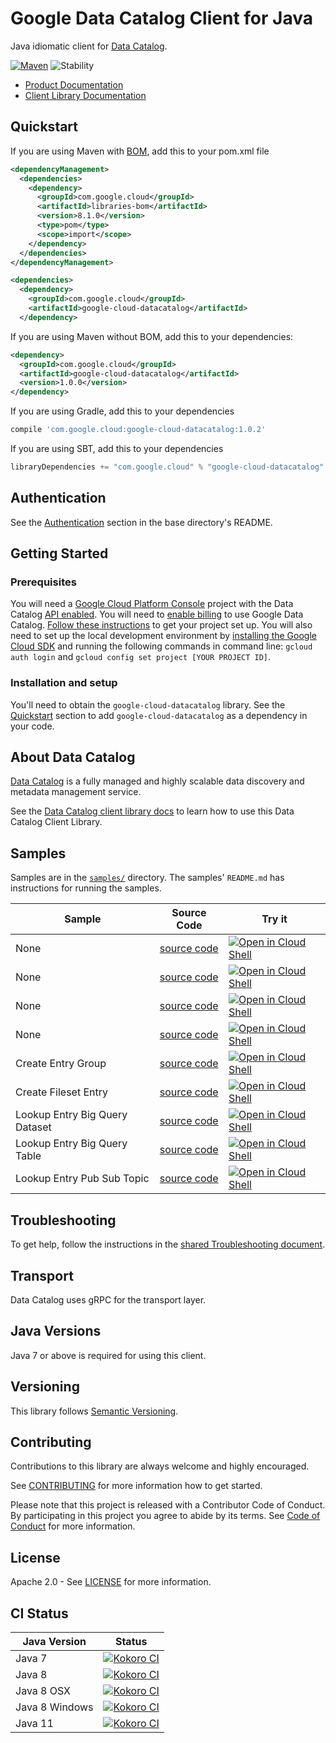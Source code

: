 # Google Data Catalog Client for Java

Java idiomatic client for [Data Catalog][product-docs].

[![Maven][maven-version-image]][maven-version-link]
![Stability][stability-image]

- [Product Documentation][product-docs]
- [Client Library Documentation][javadocs]

## Quickstart

If you are using Maven with [BOM][libraries-bom], add this to your pom.xml file
```xml
<dependencyManagement>
  <dependencies>
    <dependency>
      <groupId>com.google.cloud</groupId>
      <artifactId>libraries-bom</artifactId>
      <version>8.1.0</version>
      <type>pom</type>
      <scope>import</scope>
    </dependency>
  </dependencies>
</dependencyManagement>

<dependencies>
  <dependency>
    <groupId>com.google.cloud</groupId>
    <artifactId>google-cloud-datacatalog</artifactId>
  </dependency>

```

If you are using Maven without BOM, add this to your dependencies:

```xml
<dependency>
  <groupId>com.google.cloud</groupId>
  <artifactId>google-cloud-datacatalog</artifactId>
  <version>1.0.0</version>
</dependency>

```

[//]: # ({x-version-update-start:google-cloud-datacatalog:released})

If you are using Gradle, add this to your dependencies
```Groovy
compile 'com.google.cloud:google-cloud-datacatalog:1.0.2'
```
If you are using SBT, add this to your dependencies
```Scala
libraryDependencies += "com.google.cloud" % "google-cloud-datacatalog" % "1.0.2"
```
[//]: # ({x-version-update-end})

## Authentication

See the [Authentication][authentication] section in the base directory's README.

## Getting Started

### Prerequisites

You will need a [Google Cloud Platform Console][developer-console] project with the Data Catalog [API enabled][enable-api].
You will need to [enable billing][enable-billing] to use Google Data Catalog.
[Follow these instructions][create-project] to get your project set up. You will also need to set up the local development environment by
[installing the Google Cloud SDK][cloud-sdk] and running the following commands in command line:
`gcloud auth login` and `gcloud config set project [YOUR PROJECT ID]`.

### Installation and setup

You'll need to obtain the `google-cloud-datacatalog` library.  See the [Quickstart](#quickstart) section
to add `google-cloud-datacatalog` as a dependency in your code.

## About Data Catalog


[Data Catalog][product-docs] is a fully managed and highly scalable data discovery and metadata management service.

See the [Data Catalog client library docs][javadocs] to learn how to
use this Data Catalog Client Library.





## Samples

Samples are in the [`samples/`](https://github.com/googleapis/java-datacatalog/tree/master/samples) directory. The samples' `README.md`
has instructions for running the samples.

| Sample                      | Source Code                       | Try it |
| --------------------------- | --------------------------------- | ------ |
| None | [source code](https://github.com/googleapis/java-datacatalog/blob/master/samples/generated/src/main/java/com/google/cloud/examples/datacatalog/v1beta1/DatacatalogGetEntry.java) | [![Open in Cloud Shell][shell_img]](https://console.cloud.google.com/cloudshell/open?git_repo=https://github.com/googleapis/java-datacatalog&page=editor&open_in_editor=samples/generated/src/main/java/com/google/cloud/examples/datacatalog/v1beta1/DatacatalogGetEntry.java) |
| None | [source code](https://github.com/googleapis/java-datacatalog/blob/master/samples/generated/src/main/java/com/google/cloud/examples/datacatalog/v1beta1/DatacatalogLookupEntry.java) | [![Open in Cloud Shell][shell_img]](https://console.cloud.google.com/cloudshell/open?git_repo=https://github.com/googleapis/java-datacatalog&page=editor&open_in_editor=samples/generated/src/main/java/com/google/cloud/examples/datacatalog/v1beta1/DatacatalogLookupEntry.java) |
| None | [source code](https://github.com/googleapis/java-datacatalog/blob/master/samples/generated/src/main/java/com/google/cloud/examples/datacatalog/v1beta1/DatacatalogLookupEntrySqlResource.java) | [![Open in Cloud Shell][shell_img]](https://console.cloud.google.com/cloudshell/open?git_repo=https://github.com/googleapis/java-datacatalog&page=editor&open_in_editor=samples/generated/src/main/java/com/google/cloud/examples/datacatalog/v1beta1/DatacatalogLookupEntrySqlResource.java) |
| None | [source code](https://github.com/googleapis/java-datacatalog/blob/master/samples/generated/src/main/java/com/google/cloud/examples/datacatalog/v1beta1/DatacatalogSearch.java) | [![Open in Cloud Shell][shell_img]](https://console.cloud.google.com/cloudshell/open?git_repo=https://github.com/googleapis/java-datacatalog&page=editor&open_in_editor=samples/generated/src/main/java/com/google/cloud/examples/datacatalog/v1beta1/DatacatalogSearch.java) |
| Create Entry Group | [source code](https://github.com/googleapis/java-datacatalog/blob/master/samples/snippets/src/main/java/com/example/datacatalog/CreateEntryGroup.java) | [![Open in Cloud Shell][shell_img]](https://console.cloud.google.com/cloudshell/open?git_repo=https://github.com/googleapis/java-datacatalog&page=editor&open_in_editor=samples/snippets/src/main/java/com/example/datacatalog/CreateEntryGroup.java) |
| Create Fileset Entry | [source code](https://github.com/googleapis/java-datacatalog/blob/master/samples/snippets/src/main/java/com/example/datacatalog/CreateFilesetEntry.java) | [![Open in Cloud Shell][shell_img]](https://console.cloud.google.com/cloudshell/open?git_repo=https://github.com/googleapis/java-datacatalog&page=editor&open_in_editor=samples/snippets/src/main/java/com/example/datacatalog/CreateFilesetEntry.java) |
| Lookup Entry Big Query Dataset | [source code](https://github.com/googleapis/java-datacatalog/blob/master/samples/snippets/src/main/java/com/example/datacatalog/LookupEntryBigQueryDataset.java) | [![Open in Cloud Shell][shell_img]](https://console.cloud.google.com/cloudshell/open?git_repo=https://github.com/googleapis/java-datacatalog&page=editor&open_in_editor=samples/snippets/src/main/java/com/example/datacatalog/LookupEntryBigQueryDataset.java) |
| Lookup Entry Big Query Table | [source code](https://github.com/googleapis/java-datacatalog/blob/master/samples/snippets/src/main/java/com/example/datacatalog/LookupEntryBigQueryTable.java) | [![Open in Cloud Shell][shell_img]](https://console.cloud.google.com/cloudshell/open?git_repo=https://github.com/googleapis/java-datacatalog&page=editor&open_in_editor=samples/snippets/src/main/java/com/example/datacatalog/LookupEntryBigQueryTable.java) |
| Lookup Entry Pub Sub Topic | [source code](https://github.com/googleapis/java-datacatalog/blob/master/samples/snippets/src/main/java/com/example/datacatalog/LookupEntryPubSubTopic.java) | [![Open in Cloud Shell][shell_img]](https://console.cloud.google.com/cloudshell/open?git_repo=https://github.com/googleapis/java-datacatalog&page=editor&open_in_editor=samples/snippets/src/main/java/com/example/datacatalog/LookupEntryPubSubTopic.java) |



## Troubleshooting

To get help, follow the instructions in the [shared Troubleshooting document][troubleshooting].

## Transport

Data Catalog uses gRPC for the transport layer.

## Java Versions

Java 7 or above is required for using this client.

## Versioning


This library follows [Semantic Versioning](http://semver.org/).


## Contributing


Contributions to this library are always welcome and highly encouraged.

See [CONTRIBUTING][contributing] for more information how to get started.

Please note that this project is released with a Contributor Code of Conduct. By participating in
this project you agree to abide by its terms. See [Code of Conduct][code-of-conduct] for more
information.

## License

Apache 2.0 - See [LICENSE][license] for more information.

## CI Status

Java Version | Status
------------ | ------
Java 7 | [![Kokoro CI][kokoro-badge-image-1]][kokoro-badge-link-1]
Java 8 | [![Kokoro CI][kokoro-badge-image-2]][kokoro-badge-link-2]
Java 8 OSX | [![Kokoro CI][kokoro-badge-image-3]][kokoro-badge-link-3]
Java 8 Windows | [![Kokoro CI][kokoro-badge-image-4]][kokoro-badge-link-4]
Java 11 | [![Kokoro CI][kokoro-badge-image-5]][kokoro-badge-link-5]

[product-docs]: https://cloud.google.com/data-catalog
[javadocs]: https://googleapis.dev/java/google-cloud-datacatalog/latest/
[kokoro-badge-image-1]: http://storage.googleapis.com/cloud-devrel-public/java/badges/java-datacatalog/java7.svg
[kokoro-badge-link-1]: http://storage.googleapis.com/cloud-devrel-public/java/badges/java-datacatalog/java7.html
[kokoro-badge-image-2]: http://storage.googleapis.com/cloud-devrel-public/java/badges/java-datacatalog/java8.svg
[kokoro-badge-link-2]: http://storage.googleapis.com/cloud-devrel-public/java/badges/java-datacatalog/java8.html
[kokoro-badge-image-3]: http://storage.googleapis.com/cloud-devrel-public/java/badges/java-datacatalog/java8-osx.svg
[kokoro-badge-link-3]: http://storage.googleapis.com/cloud-devrel-public/java/badges/java-datacatalog/java8-osx.html
[kokoro-badge-image-4]: http://storage.googleapis.com/cloud-devrel-public/java/badges/java-datacatalog/java8-win.svg
[kokoro-badge-link-4]: http://storage.googleapis.com/cloud-devrel-public/java/badges/java-datacatalog/java8-win.html
[kokoro-badge-image-5]: http://storage.googleapis.com/cloud-devrel-public/java/badges/java-datacatalog/java11.svg
[kokoro-badge-link-5]: http://storage.googleapis.com/cloud-devrel-public/java/badges/java-datacatalog/java11.html
[stability-image]: https://img.shields.io/badge/stability-ga-green
[maven-version-image]: https://img.shields.io/maven-central/v/com.google.cloud/google-cloud-datacatalog.svg
[maven-version-link]: https://search.maven.org/search?q=g:com.google.cloud%20AND%20a:google-cloud-datacatalog&core=gav
[authentication]: https://github.com/googleapis/google-cloud-java#authentication
[developer-console]: https://console.developers.google.com/
[create-project]: https://cloud.google.com/resource-manager/docs/creating-managing-projects
[cloud-sdk]: https://cloud.google.com/sdk/
[troubleshooting]: https://github.com/googleapis/google-cloud-common/blob/master/troubleshooting/readme.md#troubleshooting
[contributing]: https://github.com/googleapis/java-datacatalog/blob/master/CONTRIBUTING.md
[code-of-conduct]: https://github.com/googleapis/java-datacatalog/blob/master/CODE_OF_CONDUCT.md#contributor-code-of-conduct
[license]: https://github.com/googleapis/java-datacatalog/blob/master/LICENSE
[enable-billing]: https://cloud.google.com/apis/docs/getting-started#enabling_billing
[enable-api]: https://console.cloud.google.com/flows/enableapi?apiid=datacatalog.googleapis.com
[libraries-bom]: https://github.com/GoogleCloudPlatform/cloud-opensource-java/wiki/The-Google-Cloud-Platform-Libraries-BOM
[shell_img]: https://gstatic.com/cloudssh/images/open-btn.png

